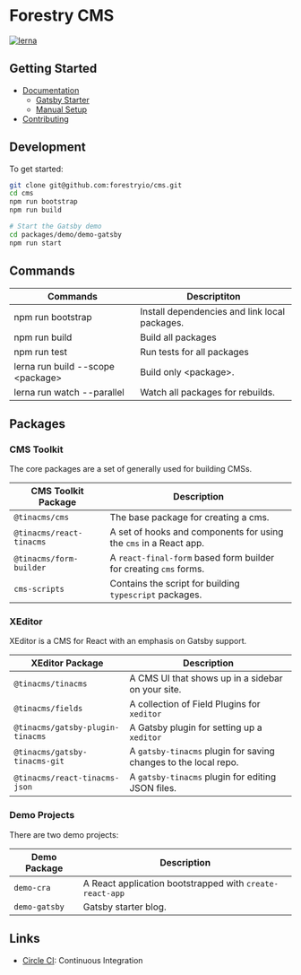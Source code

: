 # Forestry CMS

[![lerna](https://img.shields.io/badge/maintained%20with-lerna-cc00ff.svg)](https://lerna.js.org/)

## Getting Started

- [Documentation](./docs/README.md)
  - [Gatsby Starter](./gatsby/starter-setup.md)
  - [Manual Setup](./gatsby/manual-setup.md)
- [Contributing](./CONTRIBUTING.md)

## Development

To get started:

```bash
git clone git@github.com:forestryio/cms.git
cd cms
npm run bootstrap
npm run build

# Start the Gatsby demo
cd packages/demo/demo-gatsby
npm run start
```

## Commands

| Commands                           | Descriptiton                                  |
| ---------------------------------- | --------------------------------------------- |
| npm run bootstrap                  | Install dependencies and link local packages. |
| npm run build                      | Build all packages                            |
| npm run test                       | Run tests for all packages                    |
| lerna run build --scope \<package> | Build only \<package>.                        |
| lerna run watch --parallel         | Watch all packages for rebuilds.              |

## Packages

### CMS Toolkit

The core packages are a set of generally used for building CMSs.

| CMS Toolkit Package      | Description                                                       |
| ------------------------ | ----------------------------------------------------------------- |
| `@tinacms/cms`           | The base package for creating a cms.                              |
| `@tinacms/react-tinacms` | A set of hooks and components for using the `cms` in a React app. |
| `@tinacms/form-builder`  | A `react-final-form` based form builder for creating `cms` forms. |
| `cms-scripts`            | Contains the script for building `typescript` packages.           |

### XEditor

XEditor is a CMS for React with an emphasis on Gatsby support.

| XEditor Package                  | Description                                                     |
| -------------------------------- | --------------------------------------------------------------- |
| `@tinacms/tinacms`               | A CMS UI that shows up in a sidebar on your site.               |
| `@tinacms/fields`                | A collection of Field Plugins for `xeditor`                     |
| `@tinacms/gatsby-plugin-tinacms` | A Gatsby plugin for setting up a `xeditor`                      |
| `@tinacms/gatsby-tinacms-git`    | A `gatsby-tinacms` plugin for saving changes to the local repo. |
| `@tinacms/react-tinacms-json`    | A `gatsby-tinacms` plugin for editing JSON files.               |

### Demo Projects

There are two demo projects:

| Demo Package  | Description                                              |
| ------------- | -------------------------------------------------------- |
| `demo-cra`    | A React application bootstrapped with `create-react-app` |
| `demo-gatsby` | Gatsby starter blog.                                     |

## Links

- [Circle CI](https://circleci.com/gh/forestryio/cms): Continuous Integration

